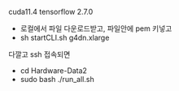 cuda11.4
tensorflow 2.7.0

- 로컬에서 파일 다운로드받고, 파일안에 pem 키넣고
- sh startCLI.sh g4dn.xlarge

다깔고 ssh 접속되면
- cd Hardware-Data2
- sudo bash ./run_all.sh



